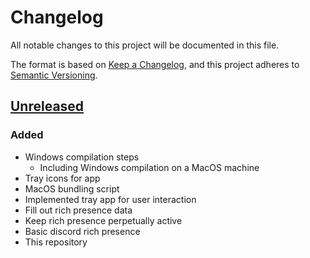 # Changelog

All notable changes to this project will be documented in this file.

The format is based on [Keep a Changelog](https://keepachangelog.com/en/1.0.0/),
and this project adheres to [Semantic Versioning](https://semver.org/spec/v2.0.0.html).

## [Unreleased]

### Added

- Windows compilation steps
  - Including Windows compilation on a MacOS machine
- Tray icons for app
- MacOS bundling script
- Implemented tray app for user interaction
- Fill out rich presence data
- Keep rich presence perpetually active
- Basic discord rich presence
- This repository

[Unreleased]: https://github.com/discord-mafia/discord-mafia-rich-presence
